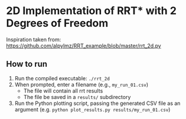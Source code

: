 # 2D Implementation of RRT* with 2 Degrees of Freedom

Inspiration taken from: https://github.com/alpylmz/RRT_example/blob/master/rrt_2d.py

## How to run
1. Run the compiled executable: `./rrt_2d`
2. When prompted, enter a filename (e.g., `my_run_01.csv`)
	- The file will contain all rrt results 
	- The file be saved in a `results/` subdirectory
3. Run the Python plotting script, passing the generated CSV file as an argument (e.g. `python plot_results.py results/my_run_01.csv`)

